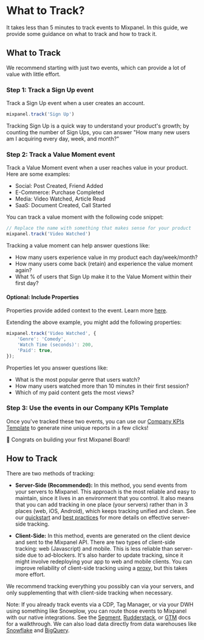 # What to Track?

It takes less than 5 minutes to track events to Mixpanel. In this guide, we provide some guidance on what to track and how to track it.

## What to Track
We recommend starting with just two events, which can provide a lot of value with little effort.

### Step 1: Track a Sign Up event
Track a Sign Up event when a user creates an account.
```javascript
mixpanel.track('Sign Up')
```

Tracking Sign Up is a quick way to understand your product's growth; by counting the number of Sign Ups, you can answer "How many new users am I acquiring every day, week, and month?"

### Step 2: Track a Value Moment event
Track a Value Moment event when a user reaches value in your product. Here are some examples:
* Social: Post Created, Friend Added
* E-Commerce: Purchase Completed
* Media: Video Watched, Article Read
* SaaS: Document Created, Call Started

You can track a value moment with the following code snippet:
```javascript
// Replace the name with something that makes sense for your product
mixpanel.track('Video Watched')
```

Tracking a value moment can help answer questions like:
* How many users experience value in my product each day/week/month?
* How many users come back (retain) and experience the value moment again?
* What % of users that Sign Up make it to the Value Moment within their first day?

#### Optional: Include Properties
Properties provide added context to the event. Learn more [here](/docs/data-structure/events-and-properties).

Extending the above example, you might add the following properties:
```javascript
mixpanel.track('Video Watched', {
    'Genre': 'Comedy',
    'Watch Time (seconds)': 200,
    'Paid': true,
});
```

Properties let you answer questions like:
* What is the most popular genre that users watch?
* How many users watched more than 10 minutes in their first session?
* Which of my paid content gets the most views?

### Step 3: Use the events in our Company KPIs Template
Once you've tracked these two events, you can use our [Company KPIs Template](https://mixpanel.com/project?show-event-translator=true) to generate nine unique reports in a few clicks!

🎉 Congrats on building your first Mixpanel Board!

## How to Track
There are two methods of tracking:
* **Server-Side (Recommended):** In this method, you send events from your servers to Mixpanel. This approach is the most reliable and easy to maintain, since it lives in an environment that you control. It also means that you can add tracking in one place (your servers) rather than in 3 places (web, iOS, Android), which keeps tracking unified and clean. See our [quickstart](/docs/quickstart/connect-your-data) and [best practices](/docs/best-practices/server-side-best-practices) for more details on effective server-side tracking.

* **Client-Side:** In this method, events are generated on the client device and sent to the Mixpanel API. There are two types of client-side tracking: web (Javascript) and mobile. This is less reliable than server-side due to ad-blockers. It's also harder to update tracking, since it might involve redeploying your app to web and mobile clients. You can improve reliability of client-side tracking using a [proxy](/docs/tracking-methods/sdks/javascript), but this takes more effort.

We recommend tracking everything you possibly can via your servers, and only supplementing that with client-side tracking when necessary.

Note: If you already track events via a CDP, Tag Manager, or via your DWH using something like Snowplow, you can route those events to Mixpanel with our native integrations. See the [Segment](https://segment.com/docs/connections/destinations/catalog/actions-mixpanel/), [Rudderstack](https://rudderstack.com/integration/mixpanel/), or [GTM](https://github.com/mixpanel/mixpanel-gtm-template#readme) docs for a walkthrough. We can also load data directly from data warehouses like [Snowflake](/docs/tracking-methods/data-warehouse/snowflake) and [BigQuery](/docs/tracking-methods/data-warehouse/bigquery).
